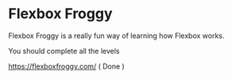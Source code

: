 # Flexbox Froggy

Flexbox Froggy is a really fun way of learning how Flexbox works.

You should complete all the levels

https://flexboxfroggy.com/   ( Done )
